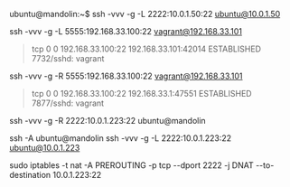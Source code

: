 ubuntu@mandolin:~$ ssh -vvv -g -L 2222:10.0.1.50:22 ubuntu@10.0.1.50

ssh -vvv -g -L 5555:192.168.33.100:22 vagrant@192.168.33.101
> tcp        0      0 192.168.33.100:22       192.168.33.101:42014    ESTABLISHED 7732/sshd: vagrant 


ssh -vvv -g -R 5555:192.168.33.100:22 vagrant@192.168.33.101
> tcp        0      0 192.168.33.100:22       192.168.33.1:47551      ESTABLISHED 7877/sshd: vagrant 

ssh -vvv -g -R 2222:10.0.1.223:22 ubuntu@mandolin


ssh -A ubuntu@mandolin
ssh -vvv -g -L 2222:10.0.1.223:22 ubuntu@10.0.1.223


sudo iptables -t nat -A PREROUTING -p tcp --dport 2222 -j DNAT --to-destination 10.0.1.223:22
